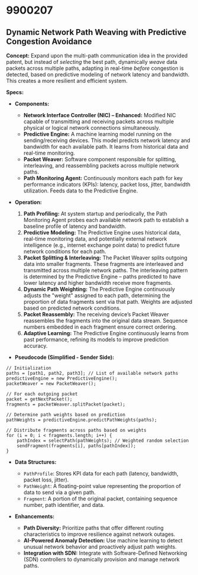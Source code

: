# 9900207

## Dynamic Network Path Weaving with Predictive Congestion Avoidance

**Concept:** Expand upon the multi-path communication idea in the provided patent, but instead of *selecting* the best path, dynamically *weave* data packets across multiple paths, adapting in real-time *before* congestion is detected, based on predictive modeling of network latency and bandwidth. This creates a more resilient and efficient system.

**Specs:**

*   **Components:**
    *   **Network Interface Controller (NIC) – Enhanced:** Modified NIC capable of transmitting and receiving packets across multiple physical or logical network connections simultaneously.
    *   **Predictive Engine:** A machine learning model running on the sending/receiving devices. This model predicts network latency and bandwidth for each available path. It learns from historical data and real-time monitoring.
    *   **Packet Weaver:** Software component responsible for splitting, interleaving, and reassembling packets across multiple network paths.
    *   **Path Monitoring Agent:** Continuously monitors each path for key performance indicators (KPIs): latency, packet loss, jitter, bandwidth utilization. Feeds data to the Predictive Engine.

*   **Operation:**
    1.  **Path Profiling:** At system startup and periodically, the Path Monitoring Agent probes each available network path to establish a baseline profile of latency and bandwidth.
    2.  **Predictive Modeling:** The Predictive Engine uses historical data, real-time monitoring data, and potentially external network intelligence (e.g., internet exchange point data) to predict future network conditions for each path.
    3.  **Packet Splitting & Interleaving:** The Packet Weaver splits outgoing data into smaller fragments. These fragments are interleaved and transmitted across multiple network paths.  The interleaving pattern is determined by the Predictive Engine – paths predicted to have lower latency and higher bandwidth receive more fragments.
    4.  **Dynamic Path Weighting:** The Predictive Engine continuously adjusts the "weight" assigned to each path, determining the proportion of data fragments sent via that path. Weights are adjusted based on predicted network conditions.
    5.  **Packet Reassembly:** The receiving device’s Packet Weaver reassembles the fragments into the original data stream. Sequence numbers embedded in each fragment ensure correct ordering.
    6.  **Adaptive Learning:** The Predictive Engine continuously learns from past performance, refining its models to improve prediction accuracy.

*   **Pseudocode (Simplified - Sender Side):**

```
// Initialization
paths = [path1, path2, path3]; // List of available network paths
predictiveEngine = new PredictiveEngine();
packetWeaver = new PacketWeaver();

// For each outgoing packet
packet = getNextPacket();
fragments = packetWeaver.splitPacket(packet);

// Determine path weights based on prediction
pathWeights = predictiveEngine.predictPathWeights(paths);

// Distribute fragments across paths based on weights
for (i = 0; i < fragments.length; i++) {
    pathIndex = selectPath(pathWeights); // Weighted random selection
    sendFragment(fragments[i], paths[pathIndex]);
}
```

*   **Data Structures:**

    *   `PathProfile`: Stores KPI data for each path (latency, bandwidth, packet loss, jitter).
    *   `PathWeight`: A floating-point value representing the proportion of data to send via a given path.
    *   `Fragment`: A portion of the original packet, containing sequence number, path identifier, and data.

*   **Enhancements:**

    *   **Path Diversity:** Prioritize paths that offer different routing characteristics to improve resilience against network outages.
    *   **AI-Powered Anomaly Detection:** Use machine learning to detect unusual network behavior and proactively adjust path weights.
    *   **Integration with SDN:** Integrate with Software-Defined Networking (SDN) controllers to dynamically provision and manage network paths.
